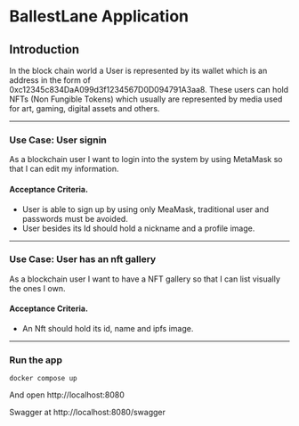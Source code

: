 # BallestLane Application

## Introduction
In the block chain world a User is represented by its wallet which is an address in the form of 0xc12345c834DaA099d3f1234567D0D094791A3aa8.
These users can hold NFTs (Non Fungible Tokens) which usually are represented by media used for art, gaming, digital assets and others.

___
### Use Case: User signin
As a blockchain user I want to login into the system by using MetaMask so that I can edit my information.

#### Acceptance Criteria.
* User is able to sign up by using only MeaMask, traditional user and passwords must be avoided.
* User besides its Id should hold a nickname and a profile image.


___
### Use Case: User has an nft gallery
As a blockchain user I want to have a NFT gallery so that I can list visually the ones I own.

#### Acceptance Criteria.
* An Nft should hold its id, name and ipfs image.

___
### Run the app
```shell
docker compose up
```
And open http://localhost:8080

Swagger at http://localhost:8080/swagger